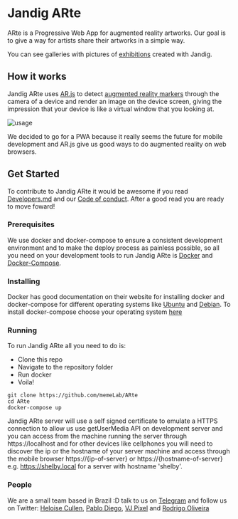 # Jandig ARte
ARte is a Progressive Web App for augmented reality artworks. Our goal is to give a way for artists share their artworks in a simple way.

You can see galleries with pictures of [exhibitions](http://memelab.com.br/jandig/exposicoes/) created with Jandig.

## How it works
Jandig ARte uses [AR.js](https://github.com/jeromeetienne/AR.js) to detect [augmented reality markers](https://www.kudan.eu/kudan-news/augmented-reality-fundamentals-markers/) through the camera of a device and render an image on the device screen, giving the impression that your device is like a virtual window that you looking at.

![usage](https://user-images.githubusercontent.com/12930004/46251341-770de200-c426-11e8-9671-d870d1b9bd5d.jpg)

We decided to go for a PWA because it really seems the future for mobile development and AR.js give us good ways to do augmented reality on web browsers.

## Get Started
To contribute to Jandig ARte it would be awesome if you read [Developers.md](https://github.com/memeLab/ARte/blob/master/Developers.md) and our [Code of conduct](https://github.com/memeLab/ARte/blob/master/CODE_OF_CONDUCT.md). After a good read you are ready to move foward!

### Prerequisites
We use docker and docker-compose to ensure a consistent development environment and to make the deploy process as painless possible, so all you need on your development tools to run Jandig ARte is [Docker](https://www.docker.com/) and [Docker-Compose](https://docs.docker.com/compose/overview/).

### Installing
Docker has good documentation on their website for installing docker and docker-compose for different operating systems like [Ubuntu](https://docs.docker.com/install/linux/docker-ce/ubuntu/) and [Debian](https://docs.docker.com/install/linux/docker-ce/debian/). To install docker-compose choose your operating system [here](https://docs.docker.com/compose/install/)

### Running
To run Jandig ARte all you need to do is:
- Clone this repo
- Navigate to the repository folder
- Run docker
- Voila!

```
git clone https://github.com/memeLab/ARte
cd ARte
docker-compose up
```
Jandig ARte server will use a self signed certificate to emulate a HTTPS connection to allow us use getUserMedia API on development server and you can access from the machine running the server through https://localhost and for other devices like cellphones you will need to discover the ip or the hostname of your server machine and access through the mobile browser https://{ip-of-server} or https://{hostname-of-server} e.g. https://shelby.local for a server with hostname 'shelby'.

### People
We are a small team based in Brazil :D talk to us on [Telegram](https://t.me/joinchat/HES_ShA6TMPP-aiHxH7thQ) and follow us on Twitter: [Heloise Cullen](https://twitter.com/heloisecullen), [Pablo Diego](https://twitter.com/pablodiegosds), [VJ Pixel](https://twitter.com/vjpixel) and [Rodrigo Oliveira](https://twitter.com/ShamanRoh)
